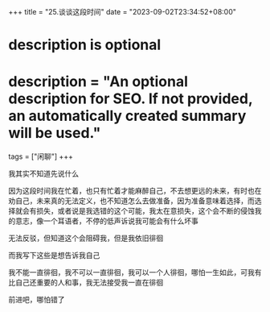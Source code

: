 +++
title = "25.谈谈这段时间"
date = "2023-09-02T23:34:52+08:00"

#
# description is optional
#
# description = "An optional description for SEO. If not provided, an automatically created summary will be used."

tags = ["闲聊"]
+++

我其实不知道先说什么

因为这段时间我在忙着，也只有忙着才能麻醉自己，不去想更远的未来，有时也在劝自己，未来真的无法定义，也不知道怎么去做准备，因为准备意味着选择，而选择就会有损失，或者说是我选错的这个可能，我太在意损失，这个会不断的侵蚀我的意志，像一个耳语者，不停的低声诉说我可能会有什么坏事

无法反驳，但知道这个会阻碍我，但是我依旧徘徊

而我写下这些是想告诉我自己

我不能一直徘徊，我不可以一直徘徊，我可以一个人徘徊，哪怕一生如此，可我有比自己还重要的人和事，我无法接受我一直在徘徊

前进吧，哪怕错了

